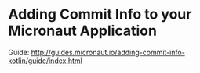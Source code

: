 # Adding Commit Info to your Micronaut Application 

Guide: http://guides.micronaut.io/adding-commit-info-kotlin/guide/index.html
